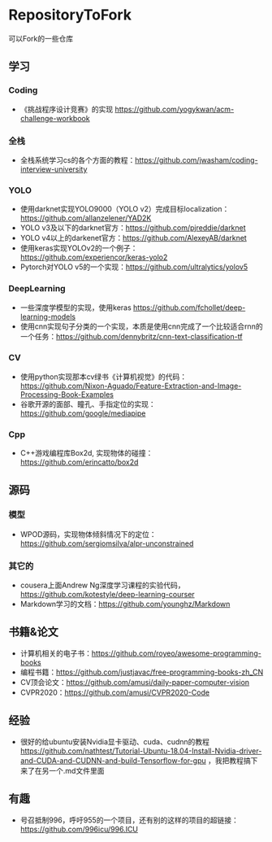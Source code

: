# RepositoryToFork
可以Fork的一些仓库

## 学习
### Coding
- 《挑战程序设计竞赛》的实现 https://github.com/yogykwan/acm-challenge-workbook

### 全栈
- 全栈系统学习cs的各个方面的教程：https://github.com/jwasham/coding-interview-university

### YOLO
- 使用darknet实现YOLO9000（YOLO v2）完成目标localization： https://github.com/allanzelener/YAD2K
- YOLO v3及以下的darknet官方：https://github.com/pjreddie/darknet
- YOLO v4以上的darkenet官方：https://github.com/AlexeyAB/darknet
- 使用keras实现YOLOv2的一个例子：https://github.com/experiencor/keras-yolo2
- Pytorch对YOLO v5的一个实现：https://github.com/ultralytics/yolov5

### DeepLearning
- 一些深度学模型的实现，使用keras https://github.com/fchollet/deep-learning-models
- 使用cnn实现句子分类的一个实现，本质是使用cnn完成了一个比较适合rnn的一个任务：https://github.com/dennybritz/cnn-text-classification-tf

### CV
- 使用python实现那本cv绿书《计算机视觉》的代码： https://github.com/Nixon-Aguado/Feature-Extraction-and-Image-Processing-Book-Examples
- 谷歌开源的面部、瞳孔、手指定位的实现：https://github.com/google/mediapipe

### Cpp
- C++游戏编程库Box2d, 实现物体的碰撞：https://github.com/erincatto/box2d



## 源码
### 模型
- WPOD源码，实现物体倾斜情况下的定位：https://github.com/sergiomsilva/alpr-unconstrained
### 其它的
- cousera上面Andrew Ng深度学习课程的实验代码，https://github.com/kotestyle/deep-learning-courser
- Markdown学习的文档：https://github.com/younghz/Markdown


## 书籍&论文
- 计算机相关的电子书：https://github.com/royeo/awesome-programming-books
- 编程书籍：https://github.com/justjavac/free-programming-books-zh_CN
- CV顶会论文：https://github.com/amusi/daily-paper-computer-vision
- CVPR2020：https://github.com/amusi/CVPR2020-Code


## 经验
- 很好的给ubuntu安装Nvidia显卡驱动、cuda、cudnn的教程 https://github.com/nathtest/Tutorial-Ubuntu-18.04-Install-Nvidia-driver-and-CUDA-and-CUDNN-and-build-Tensorflow-for-gpu ，我把教程搞下来了在另一个.md文件里面


## 有趣
- 号召抵制996，呼吁955的一个项目，还有别的这样的项目的超链接：https://github.com/996icu/996.ICU

